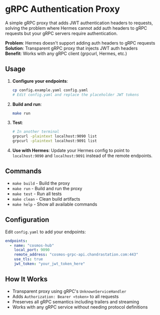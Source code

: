 # gRPC Authentication Proxy

A simple gRPC proxy that adds JWT authentication headers to requests, solving the problem where Hermes cannot add auth headers to gRPC requests but your gRPC servers require authentication.

**Problem**: Hermes doesn't support adding auth headers to gRPC requests  
**Solution**: Transparent gRPC proxy that injects JWT auth headers  
**Benefit**: Works with any gRPC client (grpcurl, Hermes, etc.)

## Usage

1. **Configure your endpoints**:

   ```bash
   cp config.example.yaml config.yaml
   # Edit config.yaml and replace the placeholder JWT tokens
   ```

2. **Build and run**:

   ```bash
   make run
   ```

3. **Test**:

   ```bash
   # In another terminal
   grpcurl -plaintext localhost:9090 list
   grpcurl -plaintext localhost:9091 list
   ```

4. **Use with Hermes**:
   Update your Hermes config to point to `localhost:9090` and `localhost:9091` instead of the remote endpoints.

## Commands

- `make build` - Build the proxy
- `make run` - Build and run the proxy
- `make test` - Run all tests
- `make clean` - Clean build artifacts
- `make help` - Show all available commands

## Configuration

Edit `config.yaml` to add your endpoints:

```yaml
endpoints:
  - name: "cosmos-hub"
    local_port: 9090
    remote_address: "cosmos-grpc-api.chandrastation.com:443"
    use_tls: true
    jwt_token: "your_jwt_token_here"
```

## How It Works

- Transparent proxy using gRPC's `UnknownServiceHandler`
- Adds `Authorization: Bearer <token>` to all requests
- Preserves all gRPC semantics including trailers and streaming
- Works with any gRPC service without needing protocol definitions
